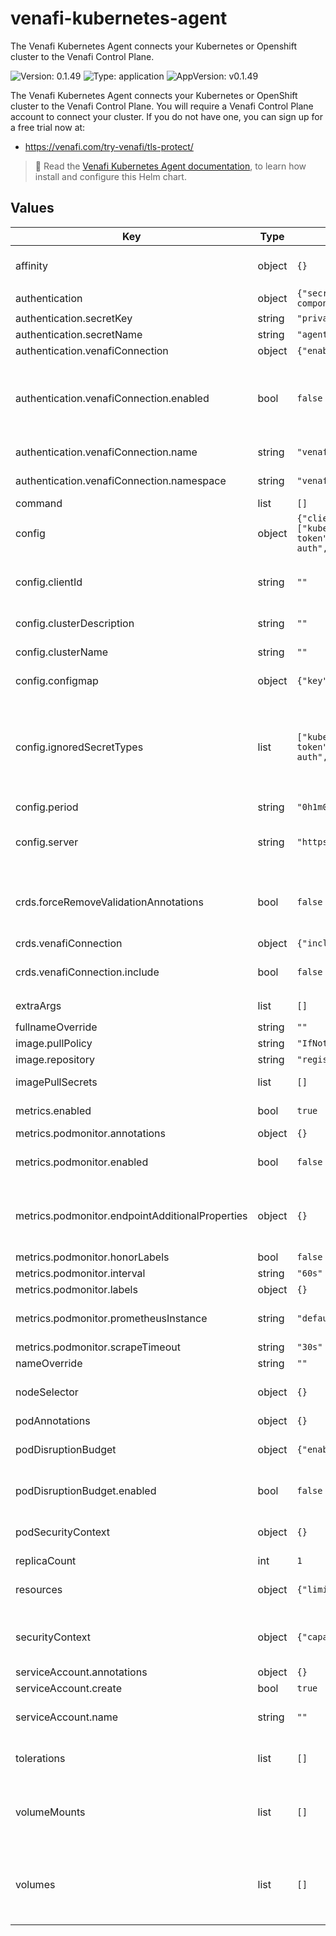 # venafi-kubernetes-agent

The Venafi Kubernetes Agent connects your Kubernetes or Openshift cluster to the Venafi Control Plane.

![Version: 0.1.49](https://img.shields.io/badge/Version-0.1.49-informational?style=flat-square) ![Type: application](https://img.shields.io/badge/Type-application-informational?style=flat-square) ![AppVersion: v0.1.49](https://img.shields.io/badge/AppVersion-v0.1.49-informational?style=flat-square)

The Venafi Kubernetes Agent connects your Kubernetes or OpenShift cluster to the Venafi Control Plane.
You will require a Venafi Control Plane account to connect your cluster.
If you do not have one, you can sign up for a free trial now at:
- https://venafi.com/try-venafi/tls-protect/

> 📖 Read the [Venafi Kubernetes Agent documentation](https://docs.venafi.cloud/vaas/k8s-components/c-tlspk-agent-overview/),
> to learn how install and configure this Helm chart.

## Values

| Key | Type | Default | Description |
|-----|------|---------|-------------|
| affinity | object | `{}` | Embed YAML for Node affinity settings, see https://kubernetes.io/docs/tasks/configure-pod-container/assign-pods-nodes-using-node-affinity/. |
| authentication | object | `{"secretKey":"privatekey.pem","secretName":"agent-credentials","venafiConnection":{"enabled":false,"name":"venafi-components","namespace":"venafi"}}` | Authentication details for the Venafi Kubernetes Agent |
| authentication.secretKey | string | `"privatekey.pem"` | Key name in the referenced secret |
| authentication.secretName | string | `"agent-credentials"` | Name of the secret containing the private key |
| authentication.venafiConnection | object | `{"enabled":false,"name":"venafi-components","namespace":"venafi"}` | Configure VenafiConnection authentication |
| authentication.venafiConnection.enabled | bool | `false` | When set to true, the Venafi Kubernetes Agent will authenticate to Venafi using the configuration in a VenafiConnection resource. Use `venafiConnection.enabled=true` for [secretless authentication](https://docs.venafi.cloud/vaas/k8s-components/t-install-tlspk-agent/). When set to true, the `authentication.secret` values will be ignored and the Secret with `authentication.secretName` will _not_ be mounted into the Venafi Kubernetes Agent Pod. |
| authentication.venafiConnection.name | string | `"venafi-components"` | The name of a VenafiConnection resource which contains the configuration for authenticating to Venafi. |
| authentication.venafiConnection.namespace | string | `"venafi"` | The namespace of a VenafiConnection resource which contains the configuration for authenticating to Venafi. |
| command | list | `[]` | Specify the command to run overriding default binary. |
| config | object | `{"clientId":"","clusterDescription":"","clusterName":"","configmap":{"key":null,"name":null},"ignoredSecretTypes":["kubernetes.io/service-account-token","kubernetes.io/dockercfg","kubernetes.io/dockerconfigjson","kubernetes.io/basic-auth","kubernetes.io/ssh-auth","bootstrap.kubernetes.io/token","helm.sh/release.v1"],"period":"0h1m0s","server":"https://api.venafi.cloud/"}` | Configuration section for the Venafi Kubernetes Agent itself |
| config.clientId | string | `""` | The client-id to be used for authenticating with the Venafi Control Plane. Only useful when using a Key Pair Service Account in the Venafi Control Plane. You can obtain the cliend ID by creating a Key Pair Service Account in the Venafi Control Plane. |
| config.clusterDescription | string | `""` | Description for the cluster resource if it needs to be created in Venafi Control Plane |
| config.clusterName | string | `""` | Name for the cluster resource if it needs to be created in Venafi Control Plane |
| config.configmap | object | `{"key":null,"name":null}` | Specify ConfigMap details to load config from an existing resource. This should be blank by default unless you have you own config. |
| config.ignoredSecretTypes | list | `["kubernetes.io/service-account-token","kubernetes.io/dockercfg","kubernetes.io/dockerconfigjson","kubernetes.io/basic-auth","kubernetes.io/ssh-auth","bootstrap.kubernetes.io/token","helm.sh/release.v1"]` | Reduce the memory usage of the agent and reduce the load on the Kubernetes API server by omitting various common Secret types when listing Secrets. These Secret types will be added to a "type!=<type>" field selector in the agent config. * https://docs.venafi.cloud/vaas/k8s-components/t-cfg-tlspk-agent/#configuration * https://kubernetes.io/docs/concepts/configuration/secret/#secret-types * https://kubernetes.io/docs/concepts/overview/working-with-objects/field-selectors/#list-of-supported-fields |
| config.period | string | `"0h1m0s"` | Send data back to the platform every minute unless changed |
| config.server | string | `"https://api.venafi.cloud/"` | API URL of the Venafi Control Plane API. For EU tenants, set this value to https://api.venafi.eu/. If you are using the VenafiConnection authentication method, you must set the API URL using the field `spec.vcp.url` on the VenafiConnection resource instead. |
| crds.forceRemoveValidationAnnotations | bool | `false` | The 'x-kubernetes-validations' annotation is not supported in Kubernetes 1.22 and below. This annotation is used by CEL, which is a feature introduced in Kubernetes 1.25 that improves how validation is performed. This option allows to force the 'x-kubernetes-validations' annotation to be excluded, even on Kubernetes 1.25+ clusters. |
| crds.venafiConnection | object | `{"include":false}` | Optionally include the VenafiConnection CRDs |
| crds.venafiConnection.include | bool | `false` | When set to false, the rendered output does not contain the VenafiConnection CRDs and RBAC. This is useful for when the Venafi Connection resources are already installed separately. |
| extraArgs | list | `[]` | Specify additional arguments to pass to the agent binary. For example `["--strict", "--oneshot"]` |
| fullnameOverride | string | `""` | Helm default setting, use this to shorten the full install name. |
| image.pullPolicy | string | `"IfNotPresent"` | Defaults to only pull if not already present |
| image.repository | string | `"registry.venafi.cloud/venafi-agent/venafi-agent"` | Default to Open Source image repository |
| imagePullSecrets | list | `[]` | Specify image pull credentials if using a private registry example: - name: my-pull-secret |
| metrics.enabled | bool | `true` | Enable the metrics server. If false, the metrics server will be disabled and the other metrics fields below will be ignored. |
| metrics.podmonitor.annotations | object | `{}` | Additional annotations to add to the PodMonitor. |
| metrics.podmonitor.enabled | bool | `false` | Create a PodMonitor to add the metrics to Prometheus, if you are using Prometheus Operator. See https://prometheus-operator.dev/docs/operator/api/#monitoring.coreos.com/v1.PodMonitor |
| metrics.podmonitor.endpointAdditionalProperties | object | `{}` | EndpointAdditionalProperties allows setting additional properties on the endpoint such as relabelings, metricRelabelings etc.  For example:  endpointAdditionalProperties:   relabelings:   - action: replace     sourceLabels:     - __meta_kubernetes_pod_node_name     targetLabel: instance  |
| metrics.podmonitor.honorLabels | bool | `false` | Keep labels from scraped data, overriding server-side labels. |
| metrics.podmonitor.interval | string | `"60s"` | The interval to scrape metrics. |
| metrics.podmonitor.labels | object | `{}` | Additional labels to add to the PodMonitor. |
| metrics.podmonitor.prometheusInstance | string | `"default"` | Specifies the `prometheus` label on the created PodMonitor. This is used when different Prometheus instances have label selectors matching different PodMonitors. |
| metrics.podmonitor.scrapeTimeout | string | `"30s"` | The timeout before a metrics scrape fails. |
| nameOverride | string | `""` | Helm default setting to override release name, usually leave blank. |
| nodeSelector | object | `{}` | Embed YAML for nodeSelector settings, see https://kubernetes.io/docs/tasks/configure-pod-container/assign-pods-nodes/ |
| podAnnotations | object | `{}` | Additional YAML annotations to add the the pod. |
| podDisruptionBudget | object | `{"enabled":false}` | Configure a PodDisruptionBudget for the agent's Deployment. If running with multiple replicas, consider setting podDisruptionBudget.enabled to true. |
| podDisruptionBudget.enabled | bool | `false` | Enable or disable the PodDisruptionBudget resource, which helps prevent downtime during voluntary disruptions such as during a Node upgrade. |
| podSecurityContext | object | `{}` | Optional Pod (all containers) `SecurityContext` options, see https://kubernetes.io/docs/tasks/configure-pod-container/security-context/#set-the-security-context-for-a-pod. |
| replicaCount | int | `1` | default replicas, do not scale up |
| resources | object | `{"limits":{"memory":"500Mi"},"requests":{"cpu":"200m","memory":"200Mi"}}` | Set resource requests and limits for the pod.  Read [Venafi Kubernetes components deployment best practices](https://docs.venafi.cloud/vaas/k8s-components/c-k8s-components-best-practice/#scaling) to learn how to choose suitable CPU and memory resource requests and limits. |
| securityContext | object | `{"capabilities":{"drop":["ALL"]},"readOnlyRootFilesystem":true,"runAsNonRoot":true}` | Add Container specific SecurityContext settings to the container. Takes precedence over `podSecurityContext` when set. See https://kubernetes.io/docs/tasks/configure-pod-container/security-context/#set-capabilities-for-a-container |
| serviceAccount.annotations | object | `{}` | Annotations YAML to add to the service account |
| serviceAccount.create | bool | `true` | Specifies whether a service account should be created |
| serviceAccount.name | string | `""` | The name of the service account to use. If blank and `serviceAccount.create` is true, a name is generated using the fullname template of the release. |
| tolerations | list | `[]` | Embed YAML for toleration settings, see https://kubernetes.io/docs/concepts/scheduling-eviction/taint-and-toleration/ |
| volumeMounts | list | `[]` | Additional volume mounts to add to the Venafi Kubernetes Agent container. This is useful for mounting a custom CA bundle. Any PEM certificate mounted under /etc/ssl/certs will be loaded by the Venafi Kubernetes Agent. For example:      volumeMounts:       - name: cabundle         mountPath: /etc/ssl/certs/cabundle         subPath: cabundle         readOnly: true |
| volumes | list | `[]` | Additional volumes to add to the Venafi Kubernetes Agent container. This is useful for mounting a custom CA bundle. For example:      volumes:       - name: cabundle         configMap:           name: cabundle           optional: false           defaultMode: 0644  In order to create the ConfigMap, you can use the following command:      kubectl create configmap cabundle \       --from-file=cabundle=./your/custom/ca/bundle.pem |

